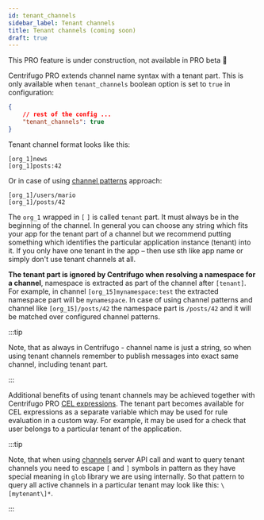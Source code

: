 ```yaml
---
id: tenant_channels
sidebar_label: Tenant channels
title: Tenant channels (coming soon)
draft: true
---
```


This PRO feature is under construction, not available in PRO beta 🚧

Centrifugo PRO extends channel name syntax with a tenant part. This is only available when `tenant_channels` boolean option is set to `true` in configuration:

```json title="config.json"
{
    // rest of the config ...
    "tenant_channels": true
}
```

Tenant channel format looks like this:

```
[org_1]news
[org_1]posts:42
```

Or in case of using [channel patterns](./channel_patterns.md) approach:

```
[org_1]/users/mario
[org_1]/posts/42
```

The `org_1` wrapped in `[` `]` is called `tenant` part. It must always be in the beginning of the channel. In general you can choose any string which fits your app for the tenant part of a channel but we recommend putting something which identifies the particular application instance (tenant) into it. If you only have one tenant in the app – then use sth like app name or simply don't use tenant channels at all.

**The tenant part is ignored by Centrifugo when resolving a namespace for a channel**, namespace is extracted as part of the channel after `[tenant]`. For example, in channel `[org_15]mynamespace:test` the extracted namespace part will be `mynamespace`. In case of using channel patterns and channel like `[org_15]/posts/42` the namespace part is `/posts/42` and it will be matched over configured channel patterns.

:::tip

Note, that as always in Centrifugo - channel name is just a string, so when using tenant channels remember to publish messages into exact same channel, including tenant part.

:::

Additional benefits of using tenant channels may be achieved together with Centrifugo PRO [CEL expressions](./cel_expressions.md). The tenant part becomes available for CEL expressions as a separate variable which may be used for rule evaluation in a custom way. For example, it may be used for a check that user belongs to a particular tenant of the application.

:::tip

Note, that when using [channels](../server/server_api.md#channels) server API call and want to query tenant channels you need to escape `[` and `]` symbols in pattern as they have special meaning in `glob` library we are using internally. So that pattern to query all active channels in a particular tenant may look like this: `\[mytenant\]*`.

:::
